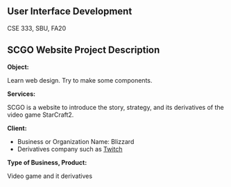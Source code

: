 ## User Interface Development

CSE 333, SBU, FA20



## SCGO Website Project Description

**Object:**

Learn web design. Try to make some components.

**Services:**

SCGO is a website to introduce the story, strategy, and its derivatives of the video game StarCraft2.

**Client:**

- Business or Organization Name:  Blizzard
- Derivatives company such as [Twitch](https://www.twitch.tv/)

**Type of Business, Product:**     

Video game and it derivatives
